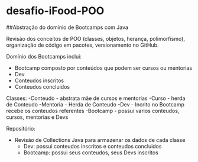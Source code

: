 # desafio-iFood-POO

##Abstração do domínio de Bootcamps com Java

Revisão dos conceitos de POO (classes, objetos, herança, polimorfismo), organização de código em pacotes, versionamento no GitHub.

Domínio dos Bootcamps inclui:
- Bootcamp composto por conteúdos que podem ser cursos ou mentorias
- Dev 
- Conteudos inscritos
- Conteudos concluidos

Classes:
-Conteudo - abstrata mãe de cursos e mentorias
-Curso - herda de Conteudo
-Mentoria - Herda de Conteudo
-Dev - Incrito no Bootcamp recebe os conteudos referentes 
-Bootcamp - possui varios conteudos, cursos, mentorias e Devs

Repositório:
- Revisão de Collections Java para armazenar os dados de cada classe
  - Dev: possui conteudos inscritos e conteudos concluidos
  - Bootcamp: possui seus conteudos, seus Devs inscritos



